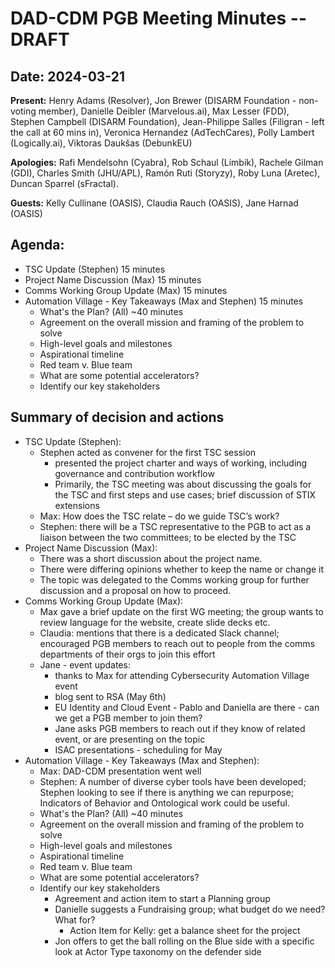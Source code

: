 # DAD-CDM PGB Meeting Minutes -- DRAFT
## Date: 2024-03-21

**Present:**  Henry Adams (Resolver), Jon Brewer (DISARM Foundation - non-voting member), Danielle Deibler (Marvelous.ai),  Max Lesser (FDD),  Stephen Campbell (DISARM Foundation), Jean-Philippe Salles (Filigran - left the call at 60 mins in), Veronica Hernandez (AdTechCares), Polly Lambert (Logically.ai), Viktoras Daukšas (DebunkEU)

**Apologies:** Rafi Mendelsohn (Cyabra), Rob Schaul (Limbik), Rachele Gilman (GDI), Charles Smith (JHU/APL),  Ramón Ruti (Storyzy), Roby Luna (Aretec), Duncan Sparrel (sFractal).

**Guests:** Kelly Cullinane (OASIS), Claudia Rauch (OASIS), Jane Harnad (OASIS)


## Agenda:
* TSC Update (Stephen) 15 minutes
* Project Name Discussion (Max) 15 minutes
* Comms Working Group Update (Max) 15 minutes
* Automation Village - Key Takeaways (Max and Stephen) 15 minutes
  * What's the Plan? (All) ~40 minutes
  * Agreement on the overall mission and framing of the problem to solve
  * High-level goals and milestones  
  * Aspirational timeline
  * Red team v. Blue team
  * What are some potential accelerators?
  * Identify our key stakeholders


## Summary of decision and actions

* TSC Update (Stephen):
  * Stephen acted as convener for the first TSC session
    * presented the project charter and ways of working, including governance and contribution workflow
    * Primarily,  the TSC meeting was about discussing the goals for the TSC and first steps and use cases; brief discussion of STIX extensions
  * Max:  How does the TSC relate – do we guide TSC’s work?
  * Stephen: there will be a TSC representative to the PGB to act as a liaison between the two committees; to be elected by the TSC
* Project Name Discussion (Max):
  * There was a short discussion about the project name. 
  * There were differing opinions whether to keep the name or change it 
  * The topic was delegated to the Comms working group for further discussion and a proposal on how to proceed.
* Comms Working Group Update (Max):
  * Max gave a brief update on the first WG meeting; the group wants to review language for the website, create slide decks etc.
  * Claudia:  mentions that there is a dedicated Slack channel; encouraged PGB members to reach out to people from the comms departments of their orgs to join this effort
  * Jane - event updates: 
    * thanks to Max for attending Cybersecurity Automation Village event
    * blog sent to RSA (May 6th)
    * EU Identity and Cloud Event - Pablo and Daniella are there - can we get a PGB member to join them?
    * Jane asks PGB members to reach out if they know of related event, or are presenting on the topic
    * ISAC presentations - scheduling for May 
* Automation Village - Key Takeaways (Max and Stephen):    
  * Max:  DAD-CDM presentation went well
  * Stephen:  A number of diverse cyber tools have been developed; Stephen looking to see if there is anything we can repurpose; Indicators of Behavior and Ontological work could be useful.
  * What's the Plan? (All) ~40 minutes
  * Agreement on the overall mission and framing of the problem to solve
  * High-level goals and milestones
  * Aspirational timeline
  * Red team v. Blue team
  * What are some potential accelerators?
  * Identify our key stakeholders
    * Agreement and action item to start a Planning group
    * Danielle suggests a  Fundraising group; what budget do we need?  What for?
      * Action Item for Kelly:  get a balance sheet for the project
    * Jon offers to get  the ball rolling on the Blue side with a specific look at Actor Type taxonomy on the defender side
